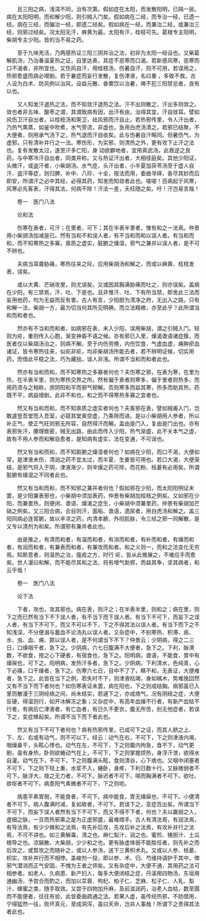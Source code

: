 <!-- { "loadSidebar": true } -->
　　且三阳之病，浅深不同，治有次第。假如症在太阳，而发散阳明，已隔一层。病在太阳阳明，而和解少阳，则引贼入门矣。假如病在二经，而专治一经，已遗一经。病在三经，而偏治一经，即遗二经矣。假如病在一经，而兼治二经，或兼治三经，则邪过经矣。况太阳无汗，麻黄为最。太阳有汗，桂枝可先。葛根专主阳明，柴胡专主少阳。皆的当不易之药。

　　至于九味羌活，乃两感热证三阳三阴并治之法，初非为太阳一经设也。又柴葛解肌汤，乃治春温夏热之证，自里达表，其症不恶寒而口渴。若新感风寒，恶寒而口不渴者，非所宜也。又伤风自汗，用桂枝汤，伤暑自汗，则不可用，若误用之，热邪愈盛而病必增剧。若于暑症而妄行发散，复伤津液，名曰重 ，多致不救。古人设为白术、防风例以治风，设益元散、香薷饮以治暑，俾不犯三阳禁忌者，良有以也。

　　又人知发汗退热之法，而不知敛汗退热之法。汗不出则散之，汗出多则敛之。敛也者非五味、酸枣之谓，其谓致病有因，出汗有由，治得其宜，汗自敛耳。譬如风伤卫汗自出者，以桂枝汤和荣卫，祛风邪而汗自止。若热邪传里，令人汗出者，乃热气熏蒸，如釜中吹煮，水气旁流，非虚也，急用白虎汤清之。若邪已结聚，不大便者，则用承气汤下之，热气退而汗自收矣。此与伤暑自汗略同。但暑伤气，为虚邪，只有清补并行之一法。寒伤形，为实邪，则清热之外，更有攻下止汗之法也。复有发散太过，遂至汗多亡阳，身 动欲擗地者，宜用真武汤。此救逆之良药，与中寒冷汗自出者，同类并称。又与热证汗出者，大相径庭矣。其他少阳证，头微汗，或盗汗者，小柴胡汤。水气症，头汗出者，小半夏加茯苓汤至于虚人自汗、盗汗等症，则归脾、补中、八珍、十全，按法而用，委曲寻绎，各尽其妙而后即安，所谓汗之必中其经，必得其药，知发而知敛者此也。嗟嗟！百病起于风寒，风寒必先客表，汗得其法，何病不除！汗法一差，夭枉随之矣。吁！汗岂易言哉！

　　卷一　医门八法

　　论和法

　　伤寒在表者，可汗；在里者，可下；其在半表半里者，惟有和之一法焉。仲景用小柴胡汤加减是已。然有当和不和误人者，有不当和而和以误人者。有当和而和，而不知寒热之多寡，禀质之虚实，脏腑之燥湿，邪气之兼并以误人者，是不可不辨也。

　　夫病当耳聋胁痛，寒热往来之际，应用柴胡汤和解之，而或以麻黄、桂枝发表，误矣。

　　或以大黄、芒硝攻里，则尤误矣。又或因其胸满胁痛而吐之，则亦误矣。盖病在少阳，有三禁焉，汗、吐、下是也。且非惟汗、吐、下有所当禁，即舍此三法而妄用他药，均为无益而反有害。古人有言，少阳胆为清净之府，无出入之路，只有和解一法，柴胡一方，最为切当何其所见明确，而立法精微，亦至此乎？此所谓当和而和者也。

　　然亦有不当和而和者，如病邪在表，未入少阳，误用柴胡，谓之引贼入门。轻则为疟，重则传入心胞，渐变神昏不语之候。亦有邪已入里，燥渴谵语诸症簇，而医者仅以柴胡汤治之，则病不解。至于内伤劳倦，内伤饮食，气虚血虚，痈肿瘀血诸证，皆令寒热往来，似疟非疟，均非柴胡汤所能去者，若不辨明证候，切实用药，而借此平稳之法，巧为藏拙，误人非浅。所谓不当和而和者此也。

　　然亦有当和而和，而不知寒热之多寡者何也？夫伤寒之邪，在表为寒，在里为热，在半表半里，则为寒热交界之所。然有偏于表者则寒多，偏于里者则热多，而用药须与之相称，庶阴阳和平而邪气顿解。否则寒多而益其寒，热多而助其热，药既不平，病益增剧。此非不和也，和之而不得寒热多寡之宜者也。

　　然又有当和而和，而不知禀质之虚实者何也？夫客邪在表，譬如贼甫入门，岂敢遽登吾堂而入吾室，必窥其堂奥空虚，乃乘隙而进。是以小柴胡用人参者，所以补正气，使正气旺则邪无所容，自然得汗而解。盖由是门入，复由是门出也。亦有表邪失汗，腠理致密，贼无出路，由此而传入少阳，热气渐盛，此不关本气之虚，故有不用人参而和解自愈者，是知病有虚实，法在变通，不可误也。

　　然又有当和而和，而不知脏腑之燥湿者何也？如病在少阳，而口不渴，大便如常，是津液未伤，清润之药不宜太过，而半夏、生姜皆可用也。若口大渴，大便渐结，是邪气将入于阴，津液渐少，则辛燥之药可除，而花粉、栝蒌有必用矣。所谓脏腑有燥湿之不同者此也。

　　然又有当和而和，而不知邪之兼并者何也？假如邪在少阳，而太阳阳明证未罢，是少阳兼表邪也，小柴胡中须加表药，仲景有柴胡加桂枝之例矣。又如邪在少阳，而兼里热，则便闭、谵语、燥渴之症生，小柴胡中须兼里药，仲景有柴胡加芒硝之例矣。又三阳合病，合目则汗，面垢、谵语，遗尿者，用白虎汤和解之。盖三阳同病必连胃腑，故以辛凉之药，内清本腑、外彻肌肤，令三经之邪一同解散，是又专以清剂为和矣。所谓邪有兼并者此也。

　　由是推之，有清而和者，有温而和者，有消而和者，有补而和者，有燥而和者，有润而和者，有兼表而和者，有兼攻而和者。和之义则一，而和之法变化无穷焉。知斯意者，则温热之治，瘟疫之方，时行 疟，皆从此推展之，不难应手而愈矣。世人漫曰和解，而不能尽其和之法，将有增气助邪，而益其争，坚其病者，和云乎哉！

　　卷一　医门八法

　　论下法

　　下者，攻也，攻其邪也。病在表，则汗之；在半表半里，则和之；病在里，则下之而已然有当下不下误人者，有不当下而下误人者。有当下不可下，而妄下之误人者，有当下不可下，而又不可以不下，下之不得其法以误人者。有当下而下之不知浅深，不分便溺与蓄血不论汤丸以误人者。又杂症中，不别寒热、积滞、痰、水、虫、血、痈、脓以误人者，是不何谓当下不下？仲景云：少阴病，得之二三日，口燥咽干者，急下之。少阴病，六七日腹满不大便者，急下之。下利，脉滑数，不欲食，按之心下硬者，有宿食也，急下之。阳明病，谵语，不能食，胃中有燥屎也，可下之。阳明病，发热汗多者，急下之。少阴病，下利清水，色纯青，心下必痛，口干燥者，急下之。伤寒六七日，目中不了了，睛不和，无表证，大便难者，急下之。此皆在当下之例，若失时不下，则津液枯竭，身如槁木，势难挽回然又有不当下而下者何也？如伤寒表证未罢，病在阳也，下之则成结胸。病邪虽已入里而散漫于三阴经络之间，尚未结实，若遽下之，亦成痞气。况有阴结之症，大便反硬，得温则行，如开冰解冻之象；又杂症中，有高年血燥不行者，有新产血枯不行者，有病后亡津液者，有亡血者，有日久不更衣，腹无所苦，别无他症者，若误下之，变症蜂起矣。所谓不当下而下者此也。

　　然又有当下不可下者何也？病有热邪传里，已成可下之证，而其人脐之上、下、左、右或有动气，则不可以下。经云：动气在右，不可下，下之则津液内竭，咽燥鼻干，头眩心悸也。动气在左，不可下，下之则腹内拘急，食不下，动气更剧，虽有身热，卧则欲蜷动气在上，不可下，下之则掌握烦热，身浮汗泄，欲得水自灌。动气在下，不可下，下之则腹满头眩，食则清谷，心下痞也。又咽中闭塞者不可下，下之则下轻上重，水浆不入，蜷卧，身疼，下利日数十行。又脉微弱者不可下。脉浮大，按之无力者，不可下。脉迟者不可下。喘而胸满者不可下。欲吐、欲呕者不可下。病患阳气素微者不可下，下之则呃。

　　病患平素胃弱，不能食者，不可下。病中能食，胃无燥屎也，不可下。小便清者不可下。病人腹满时减，复如故者，不可下。若误下之，变症百出矣。所谓当下不可下，而妄下误人者然有当下不可下，而又不得不下者，何也？夫以羸弱之人，虚细之脉，一旦而热邪乘之是为正虚邪盛，最难措手。古人有清法焉，有润法焉，有导法焉，有少少微和之法焉，有先补后攻，先攻后补之法焉，有攻补并行之法焉，不可不讲也。如三黄解毒，清之也。麻仁梨汁，润之也。蜜煎、猪胆汁、土瓜根导之也。凉膈散、大柴胡，少少和之也。更有脉虚体弱不能胜任者，则先补之而后攻之，或暂攻之而随补之，或以人参汤，送下三黄枳术丸。又或以人参、栝蒌、枳实，攻补并行而不相悖。盖峻剂一投，即以参、术、归、芍维持调护于其中，俾邪气潜消而正气安固，不愧为王者之师矣。又有杂症中，大便不通，其用药之法可相参者。如老人、久病患、新产妇人，每多大便闭结之症，丹溪用四物汤，东垣用通幽汤，予尝合而酌之，而加以苁蓉、枸杞、柏子仁、芝麻、松子仁、人乳、梨汁、蜂蜜之类，随手取效。又尝于四物加升麻，及前滋润药，治老人血枯，数至圊而不能便者，往往有验，此皆委曲疏通之法。若果人虚，虽传经热邪，不妨借用，宁得猛然一往，败坏真元，至成洞泻，虽曰天命，岂非人事哉！所谓下之贵得其法者此也。

